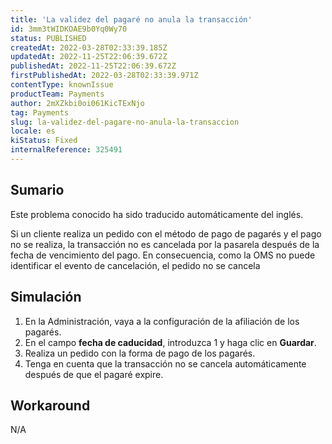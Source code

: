 ```yaml
---
title: 'La validez del pagaré no anula la transacción'
id: 3mm3tWIDKOAE9b0Yq0Wy70
status: PUBLISHED
createdAt: 2022-03-28T02:33:39.185Z
updatedAt: 2022-11-25T22:06:39.672Z
publishedAt: 2022-11-25T22:06:39.672Z
firstPublishedAt: 2022-03-28T02:33:39.971Z
contentType: knownIssue
productTeam: Payments
author: 2mXZkbi0oi061KicTExNjo
tag: Payments
slug: la-validez-del-pagare-no-anula-la-transaccion
locale: es
kiStatus: Fixed
internalReference: 325491
---
```


## Sumario

<div class="alert alert-info">
  <p>Este problema conocido ha sido traducido automáticamente del inglés.</p>
</div>


Si un cliente realiza un pedido con el método de pago de pagarés y el pago no se realiza, la transacción no es cancelada por la pasarela después de la fecha de vencimiento del pago. En consecuencia, como la OMS no puede identificar el evento de cancelación, el pedido no se cancela



## Simulación



1. En la Administración, vaya a la configuración de la afiliación de los pagarés.
2. En el campo **fecha de caducidad**, introduzca 1 y haga clic en **Guardar**.
3. Realiza un pedido con la forma de pago de los pagarés.
4. Tenga en cuenta que la transacción no se cancela automáticamente después de que el pagaré expire.



## Workaround


N/A

